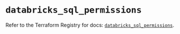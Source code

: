 # `databricks_sql_permissions`

Refer to the Terraform Registry for docs: [`databricks_sql_permissions`](https://registry.terraform.io/providers/databricks/databricks/1.54.0/docs/resources/sql_permissions).
